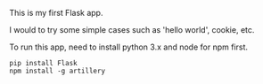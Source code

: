 This is my first Flask app.

I would to try some simple cases such as 'hello world', cookie, etc.

To run this app, need to install python 3.x and node for npm first.

```
pip install Flask
npm install -g artillery
```
